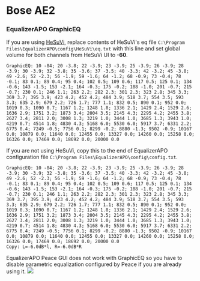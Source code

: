 # Bose AE2
### EqualizerAPO GraphicEQ
If you are using [HeSuVi](https://sourceforge.net/projects/hesuvi/), replace contents of HeSuVi's eq file `C:\Program Files\EqualizerAPO\config\HeSuVi\eq.txt` with this line and set global volume for both channels from HeSuVi UI to **-60**.
```
GraphicEQ: 10 -84; 20 -3.8; 22 -3.9; 23 -3.9; 25 -3.9; 26 -3.9; 28 -3.9; 30 -3.9; 32 -3.8; 35 -3.6; 37 -3.5; 40 -3.3; 42 -3.2; 45 -3.0; 49 -2.6; 52 -2.3; 56 -1.9; 59 -1.6; 64 -1.2; 68 -0.9; 73 -0.4; 78 -0.1; 83 0.1; 89 0.4; 95 0.4; 102 0.5; 109 0.6; 117 0.5; 125 0.1; 134 -0.6; 143 -1.5; 153 -2.1; 164 -0.3; 175 -0.2; 188 -1.0; 201 -0.7; 215 -0.7; 230 0.1; 246 1.1; 263 2.2; 282 2.3; 301 2.3; 323 2.8; 345 3.3; 369 3.7; 395 3.9; 423 4.2; 452 4.2; 484 3.9; 518 3.7; 554 3.5; 593 3.3; 635 2.9; 679 2.2; 726 1.7; 777 1.1; 832 0.5; 890 0.1; 952 0.0; 1019 0.3; 1090 0.7; 1167 1.2; 1248 1.8; 1336 2.1; 1429 2.4; 1529 2.6; 1636 2.9; 1751 3.2; 1873 3.4; 2004 3.5; 2145 4.3; 2295 4.2; 2455 3.8; 2627 3.4; 2811 2.0; 3008 1.3; 3219 1.0; 3444 1.0; 3685 1.3; 3943 1.0; 4219 0.7; 4514 1.8; 4830 4.3; 5168 6.0; 5530 6.0; 5917 3.7; 6331 2.2; 6775 0.4; 7249 -0.5; 7756 0.1; 8299 -0.2; 8880 -1.3; 9502 -0.9; 10167 0.0; 10879 0.0; 11640 0.0; 12455 0.0; 13327 0.0; 14260 0.0; 15258 0.0; 16326 0.0; 17469 0.0; 18692 0.0; 20000 0.0
```
If you are not using HeSuVi, copy this to the end of EqualizerAPO configuration file `C:\Program Files\EqualizerAPO\config\config.txt`.
```
GraphicEQ: 10 -84; 20 -3.8; 22 -3.9; 23 -3.9; 25 -3.9; 26 -3.9; 28 -3.9; 30 -3.9; 32 -3.8; 35 -3.6; 37 -3.5; 40 -3.3; 42 -3.2; 45 -3.0; 49 -2.6; 52 -2.3; 56 -1.9; 59 -1.6; 64 -1.2; 68 -0.9; 73 -0.4; 78 -0.1; 83 0.1; 89 0.4; 95 0.4; 102 0.5; 109 0.6; 117 0.5; 125 0.1; 134 -0.6; 143 -1.5; 153 -2.1; 164 -0.3; 175 -0.2; 188 -1.0; 201 -0.7; 215 -0.7; 230 0.1; 246 1.1; 263 2.2; 282 2.3; 301 2.3; 323 2.8; 345 3.3; 369 3.7; 395 3.9; 423 4.2; 452 4.2; 484 3.9; 518 3.7; 554 3.5; 593 3.3; 635 2.9; 679 2.2; 726 1.7; 777 1.1; 832 0.5; 890 0.1; 952 0.0; 1019 0.3; 1090 0.7; 1167 1.2; 1248 1.8; 1336 2.1; 1429 2.4; 1529 2.6; 1636 2.9; 1751 3.2; 1873 3.4; 2004 3.5; 2145 4.3; 2295 4.2; 2455 3.8; 2627 3.4; 2811 2.0; 3008 1.3; 3219 1.0; 3444 1.0; 3685 1.3; 3943 1.0; 4219 0.7; 4514 1.8; 4830 4.3; 5168 6.0; 5530 6.0; 5917 3.7; 6331 2.2; 6775 0.4; 7249 -0.5; 7756 0.1; 8299 -0.2; 8880 -1.3; 9502 -0.9; 10167 0.0; 10879 0.0; 11640 0.0; 12455 0.0; 13327 0.0; 14260 0.0; 15258 0.0; 16326 0.0; 17469 0.0; 18692 0.0; 20000 0.0
Copy: L=-6.0dB*l, R=-6.0dB*R
```
EqualizerAPO Peace GUI does not work with GraphicEQ so you have to disable parametric equalization configured by Peace if you are already using it.
![](https://raw.githubusercontent.com/jaakkopasanen/AutoEq/master/results/SBAF-Serious/innerfidelity/onear/Bose%20AE2/Bose%20AE2.png)
